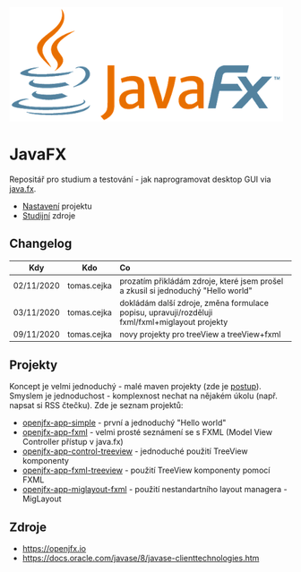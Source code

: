![JavaFX logo](/pics/JavaFX_Logo.png "Java FX logo")
# JavaFX
Repositář pro studium a testování - jak naprogramovat desktop GUI via [java.fx](https://en.wikipedia.org/wiki/JavaFX).

* [Nastavení](https://github.com/tomascejka/javafx/blob/main/SETUP.md) projektu
* [Studijní](https://github.com/tomascejka/javafx/blob/main/STUDY.md) zdroje

## Changelog
| Kdy        | Kdo         | Co           |
| ---------- |:-----------:| :---------------------------------------------------------------------------------|
| 02/11/2020 | tomas.cejka | prozatím přikládám zdroje, které jsem prošel a zkusil si jednoduchý "Hello world" |
| 03/11/2020 | tomas.cejka | dokládám další zdroje, změna formulace popisu, upravuji/rozděluji fxml/fxml+miglayout projekty |
| 09/11/2020 | tomas.cejka | novy projekty pro treeView a treeView+fxml |

## Projekty
Koncept je velmi jednoduchý - malé maven projekty (zde je [postup](https://github.com/tomascejka/javafx/blob/main/SETUP.md)). Smyslem je jednoduchost - komplexnost nechat na nějakém úkolu (např. napsat si RSS čtečku). Zde je seznam projektů:

* [openjfx-app-simple](https://github.com/tomascejka/javafx/tree/main/openjfx-app-simple) - první a jednoduchý "Hello world"
* [openjfx-app-fxml](https://github.com/tomascejka/javafx/tree/main/openjfx-app-fxml) - velmi prosté seznámení se s FXML (Model View Controller přístup v java.fx)
* [openjfx-app-control-treeview](https://github.com/tomascejka/javafx/tree/main/openjfx-app-control-treeview) - jednoduché použití TreeView komponenty
* [openjfx-app-fxml-treeview](https://github.com/tomascejka/javafx/tree/main/openjfx-app-fxml-treeview) - použití TreeView komponenty pomocí FXML
* [openjfx-app-miglayout-fxml](https://github.com/tomascejka/javafx/tree/main/openjfx-app-miglayout-fxml) - použití nestandartního layout managera - MigLayout

## Zdroje
* https://openjfx.io
* https://docs.oracle.com/javase/8/javase-clienttechnologies.htm
